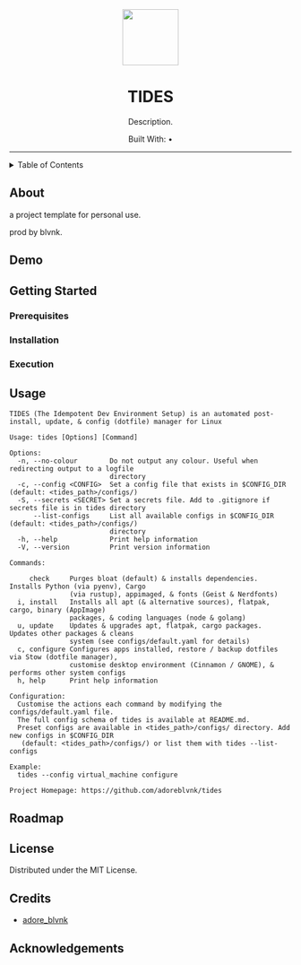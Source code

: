 <div align="center"> <!-- use align as CSS is not allowed on GitHub markdown https://github.com/orgs/community/discussions/22728 -->
  <img src="<logo_path>" width=100> <!-- Logo -->
  <h1>TIDES</h1> <!-- Project Name -->
  <p> <!-- Description -->
    Description.
  </p>
  <p> <!-- Built With -->
    Built With: &bull;
  </p>
</div>

---

<details>
<summary>Table of Contents</summary>

- [About](#about)
- [Demo](#demo)
- [Getting Started](#getting-started)
  - [Prerequisites](#prerequisites)
  - [Installation](#installation)
  - [Execution](#execution)
- [Usage](#usage)
- [Roadmap](#roadmap)
</details>

## About

a project template for personal use.

prod by blvnk.

## Demo

## Getting Started

### Prerequisites

### Installation

### Execution

## Usage

```
TIDES (The Idempotent Dev Environment Setup) is an automated post-install, update, & config (dotfile) manager for Linux

Usage: tides [Options] [Command]

Options:
  -n, --no-colour        Do not output any colour. Useful when redirecting output to a logfile
                         directory
  -c, --config <CONFIG>  Set a config file that exists in $CONFIG_DIR (default: <tides_path>/configs/)
  -S, --secrets <SECRET> Set a secrets file. Add to .gitignore if secrets file is in tides directory
      --list-configs     List all available configs in $CONFIG_DIR (default: <tides_path>/configs/)
                         directory
  -h, --help             Print help information
  -V, --version          Print version information

Commands:

     check     Purges bloat (default) & installs dependencies. Installs Python (via pyenv), Cargo
               (via rustup), appimaged, & fonts (Geist & Nerdfonts)
  i, install   Installs all apt (& alternative sources), flatpak, cargo, binary (AppImage)
               packages, & coding languages (node & golang)
  u, update    Updates & upgrades apt, flatpak, cargo packages. Updates other packages & cleans
               system (see configs/default.yaml for details)
  c, configure Configures apps installed, restore / backup dotfiles via Stow (dotfile manager),
               customise desktop environment (Cinnamon / GNOME), & performs other system configs
  h, help      Print help information

Configuration:
  Customise the actions each command by modifying the configs/default.yaml file.
  The full config schema of tides is available at README.md.
  Preset configs are available in <tides_path>/configs/ directory. Add new configs in $CONFIG_DIR
   (default: <tides_path>/configs/) or list them with tides --list-configs

Example:
  tides --config virtual_machine configure

Project Homepage: https://github.com/adoreblvnk/tides
```

## Roadmap

## License <!-- omit in toc -->

Distributed under the MIT License.

## Credits <!-- omit in toc -->

- [adore_blvnk](https://x.com/adore_blvnk)

## Acknowledgements  <!-- omit in toc -->

<!-- Inspired by Best-README-Template (https://github.com/othneildrew/Best-README-Template) -->
<!-- Table of Contents generated by Markdown All in One (https://github.com/yzhang-gh/vscode-markdown) -->
